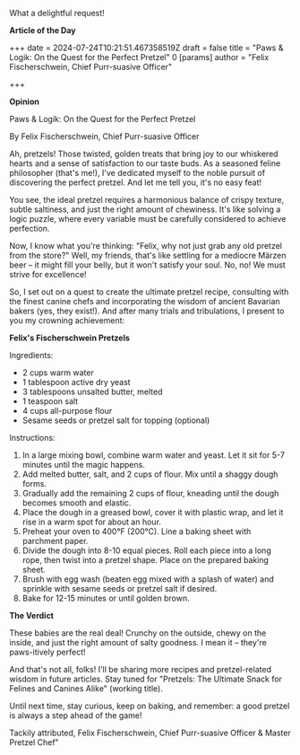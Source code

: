 What a delightful request!

**Article of the Day**

+++ date = 2024-07-24T10:21:51.467358519Z
draft = false
title = \"Paws & Logik: On the Quest for the Perfect Pretzel\"
0
[params]
author = \"Felix Fischerschwein, Chief Purr-suasive Officer\"

+++

**Opinion**

Paws & Logik: On the Quest for the Perfect Pretzel

By Felix Fischerschwein, Chief Purr-suasive Officer

 Ah, pretzels! Those twisted, golden treats that bring joy to our whiskered hearts and a sense of satisfaction to our taste buds. As a seasoned feline philosopher (that's me!), I've dedicated myself to the noble pursuit of discovering the perfect pretzel. And let me tell you, it's no easy feat!

You see, the ideal pretzel requires a harmonious balance of crispy texture, subtle saltiness, and just the right amount of chewiness. It's like solving a logic puzzle, where every variable must be carefully considered to achieve perfection.

Now, I know what you're thinking: \"Felix, why not just grab any old pretzel from the store?\" Well, my friends, that's like settling for a mediocre Märzen beer – it might fill your belly, but it won't satisfy your soul. No, no! We must strive for excellence!

So, I set out on a quest to create the ultimate pretzel recipe, consulting with the finest canine chefs and incorporating the wisdom of ancient Bavarian bakers (yes, they exist!). And after many trials and tribulations, I present to you my crowning achievement:

**Felix's Fischerschwein Pretzels**

Ingredients:

* 2 cups warm water
* 1 tablespoon active dry yeast
* 3 tablespoons unsalted butter, melted
* 1 teaspoon salt
* 4 cups all-purpose flour
* Sesame seeds or pretzel salt for topping (optional)

Instructions:

1. In a large mixing bowl, combine warm water and yeast. Let it sit for 5-7 minutes until the magic happens.
2. Add melted butter, salt, and 2 cups of flour. Mix until a shaggy dough forms.
3. Gradually add the remaining 2 cups of flour, kneading until the dough becomes smooth and elastic.
4. Place the dough in a greased bowl, cover it with plastic wrap, and let it rise in a warm spot for about an hour.
5. Preheat your oven to 400°F (200°C). Line a baking sheet with parchment paper.
6. Divide the dough into 8-10 equal pieces. Roll each piece into a long rope, then twist into a pretzel shape. Place on the prepared baking sheet.
7. Brush with egg wash (beaten egg mixed with a splash of water) and sprinkle with sesame seeds or pretzel salt if desired.
8. Bake for 12-15 minutes or until golden brown.

**The Verdict**

These babies are the real deal! Crunchy on the outside, chewy on the inside, and just the right amount of salty goodness. I mean it – they're paws-itively perfect!

And that's not all, folks! I'll be sharing more recipes and pretzel-related wisdom in future articles. Stay tuned for \"Pretzels: The Ultimate Snack for Felines and Canines Alike\" (working title).

Until next time, stay curious, keep on baking, and remember: a good pretzel is always a step ahead of the game!

Tackily attributed,
Felix Fischerschwein, Chief Purr-suasive Officer & Master Pretzel Chef"
